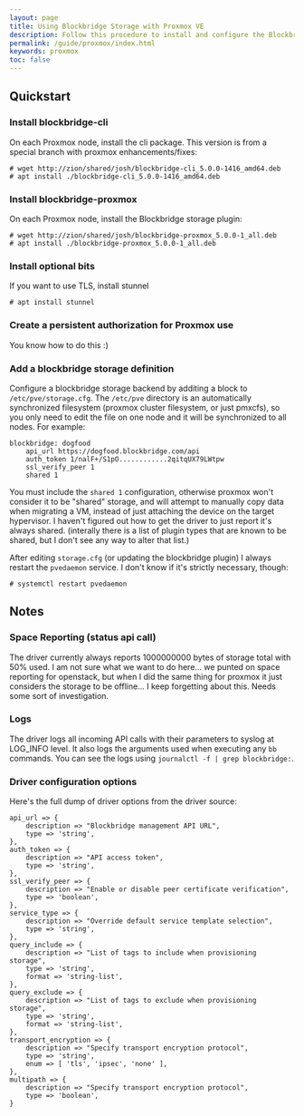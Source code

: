```yaml
---
layout: page
title: Using Blockbridge Storage with Proxmox VE
description: Follow this procedure to install and configure the Blockbridge Proxmox Plugin
permalink: /guide/proxmox/index.html
keywords: proxmox
toc: false
---
```


## Quickstart

### Install blockbridge-cli

On each Proxmox node, install the cli package. This version is from a special branch with proxmox enhancements/fixes:

```
# wget http://zion/shared/josh/blockbridge-cli_5.0.0-1416_amd64.deb
# apt install ./blockbridge-cli_5.0.0-1416_amd64.deb
```

### Install blockbridge-proxmox

On each Proxmox node, install the Blockbridge storage plugin:

```
# wget http://zion/shared/josh/blockbridge-proxmox_5.0.0-1_all.deb
# apt install ./blockbridge-proxmox_5.0.0-1_all.deb
```

### Install optional bits

If you want to use TLS, install stunnel

```
# apt install stunnel
```

### Create a persistent authorization for Proxmox use

You know how to do this :)

### Add a blockbridge storage definition

Configure a blockbridge storage backend by additing a block to
`/etc/pve/storage.cfg`. The `/etc/pve` directory is an automatically
synchronized filesystem (proxmox cluster filesystem, or just pmxcfs), so you
only need to edit the file on one node and it will be synchronized to all nodes.
For example:

```
blockbridge: dogfood
	api_url https://dogfood.blockbridge.com/api
	auth_token 1/nalF+/S1pO............2qitqUX79LWtpw
	ssl_verify_peer 1
	shared 1
```

You must include the `shared 1` configuration, otherwise proxmox won't consider
it to be "shared" storage, and will attempt to manually copy data when migrating
a VM, instead of just attaching the device on the target hypervisor. I haven't
figured out how to get the driver to just report it's always shared. (interally
there is a list of plugin types that are known to be shared, but I don't see any
way to alter that list.)

After editing `storage.cfg` (or updating the blockbridge plugin) I always
restart the `pvedaemon` service. I don't know if it's strictly necessary, though:

```
# systemctl restart pvedaemon
```

## Notes

### Space Reporting (status api call)

The driver currently always reports 1000000000 bytes of storage total with 50%
used. I am not sure what we want to do here... we punted on space reporting for
openstack, but when I did the same thing for proxmox it just considers the
storage to be offline... I keep forgetting about this. Needs some sort of
investigation.

### Logs

The driver logs all incoming API calls with their parameters to syslog at
LOG_INFO level. It also logs the arguments used when executing any `bb`
commands. You can see the logs using `journalctl -f | grep blockbridge:`.

### Driver configuration options

Here's the full dump of driver options from the driver source:

```
api_url => {
    description => "Blockbridge management API URL",
    type => 'string',
},
auth_token => {
    description => "API access token",
    type => 'string',
},
ssl_verify_peer => {
    description => "Enable or disable peer certificate verification",
    type => 'boolean',
},
service_type => {
    description => "Override default service template selection",
    type => 'string',
},
query_include => {
    description => "List of tags to include when provisioning storage",
    type => 'string',
    format => 'string-list',
},
query_exclude => {
    description => "List of tags to exclude when provisioning storage",
    type => 'string',
    format => 'string-list',
},
transport_encryption => {
    description => "Specify transport encryption protocol",
    type => 'string',
    enum => [ 'tls', 'ipsec', 'none' ],
},
multipath => {
    description => "Specify transport encryption protocol",
    type => 'boolean',
}
```
